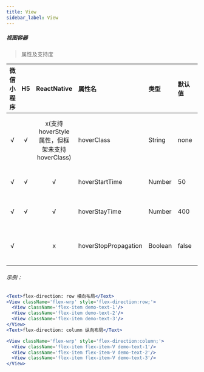 ```yaml
---
title: View
sidebar_label: View
---
```


##### 视图容器


> 属性及支持度

| 微信小程序 | H5 | ReactNative| 属性名 | 类型 | 默认值 | 说明 |
| :-: | :-: | :-: | :- | :- | :- | :- |
| √ | √ | x(支持 hoverStyle 属性，但框架未支持 hoverClass) | hoverClass            | String  | none   | 指定按下去的样式类。当 hover-class='none' 时，没有点击态效果 |
| √ | √ | √ | hoverStartTime       | Number  | 50     | 按住后多久出现点击态，单位毫秒                               |
| √ | √ | √ | hoverStayTime        | Number  | 400    | 手指松开后点击态保留时间，单位毫秒                           |
| √ |   | x | hoverStopPropagation | Boolean | false  | 指定是否阻止本节点的祖先节点出现点击态                       |


###### 示例：
```jsx
<Text>flex-direction: row 横向布局</Text>
<View className='flex-wrp' style='flex-direction:row;'>
  <View className='flex-item demo-text-1'/>
  <View className='flex-item demo-text-2'/>
  <View className='flex-item demo-text-3'/>
</View>
<Text>flex-direction: column 纵向布局</Text>

<View className='flex-wrp' style='flex-direction:column;'>
  <View className='flex-item flex-item-V demo-text-1'/>
  <View className='flex-item flex-item-V demo-text-2'/>
  <View className='flex-item flex-item-V demo-text-3'/>
</View>
```
